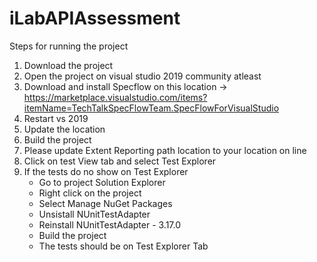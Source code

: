 # iLabAPIAssessment

Steps for running the project
1. Download the project
2. Open the project on visual studio 2019 community atleast
3. Download and install Specflow on this location -> https://marketplace.visualstudio.com/items?itemName=TechTalkSpecFlowTeam.SpecFlowForVisualStudio
4. Restart vs 2019
5. Update the location 
6. Build the project
7. Please update Extent Reporting path location to your location on line
8. Click on test View tab and select Test Explorer
9. If the tests do no show on Test Explorer 
    - Go to project Solution Explorer
    - Right click on the project
    - Select Manage NuGet Packages
    - Unsistall NUnitTestAdapter
    - Reinstall NUnitTestAdapter - 3.17.0
    - Build the project
    - The tests should be on Test Explorer Tab
    

